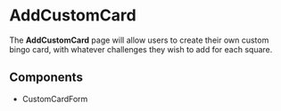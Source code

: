 # AddCustomCard

The **AddCustomCard** page will allow users to create their own custom bingo card, with whatever challenges they wish to add for each square.

## Components

- CustomCardForm
